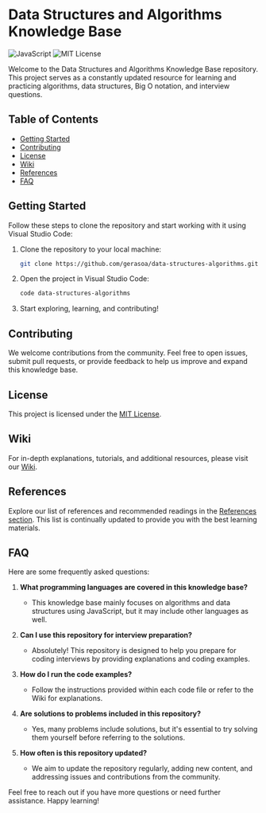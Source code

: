 # Data Structures and Algorithms Knowledge Base

![JavaScript](https://img.shields.io/badge/Language-JavaScript-yellow)
![MIT License](https://img.shields.io/badge/License-MIT-brightgreen)

Welcome to the Data Structures and Algorithms Knowledge Base repository. This project serves as a constantly updated resource for learning and practicing algorithms, data structures, Big O notation, and interview questions.

## Table of Contents

- [Getting Started](#getting-started)
- [Contributing](#contributing)
- [License](#license)
- [Wiki](#wiki)
- [References](#references)
- [FAQ](#faq)

## Getting Started

Follow these steps to clone the repository and start working with it using Visual Studio Code:

1. Clone the repository to your local machine:

   ```bash
   git clone https://github.com/gerasoa/data-structures-algorithms.git


2. Open the project in Visual Studio Code:

   ```bash
   code data-structures-algorithms
   ```

3. Start exploring, learning, and contributing!

## Contributing

We welcome contributions from the community. Feel free to open issues, submit pull requests, or provide feedback to help us improve and expand this knowledge base.

## License

This project is licensed under the [MIT License](LICENSE).

## Wiki

For in-depth explanations, tutorials, and additional resources, please visit our [Wiki](https://github.com/gerasoa/data-structures-algorithms/wiki).

## References

Explore our list of references and recommended readings in the [References section](https://github.com/gerasoa/data-structures-algorithms#references). This list is continually updated to provide you with the best learning materials.

## FAQ

Here are some frequently asked questions:

1. **What programming languages are covered in this knowledge base?**
   - This knowledge base mainly focuses on algorithms and data structures using JavaScript, but it may include other languages as well.

2. **Can I use this repository for interview preparation?**
   - Absolutely! This repository is designed to help you prepare for coding interviews by providing explanations and coding examples.

3. **How do I run the code examples?**
   - Follow the instructions provided within each code file or refer to the Wiki for explanations.

4. **Are solutions to problems included in this repository?**
   - Yes, many problems include solutions, but it's essential to try solving them yourself before referring to the solutions.

5. **How often is this repository updated?**
   - We aim to update the repository regularly, adding new content, and addressing issues and contributions from the community.

Feel free to reach out if you have more questions or need further assistance. Happy learning!
